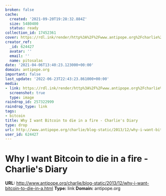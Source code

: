 ```yaml
---
broken: false
cache:
  created: '2021-09-20T19:28:32.884Z'
  size: 5480400
  status: ready
collection_id: 17452361
cover: https://rdl.ink/render/http%3A%2F%2Fwww.antipope.org%2Fcharlie%2Fblog-static%2F2013%2F12%2Fwhy-i-want-bitcoin-to-die-in-a.html
creator_ref:
  _id: 624427
  avatar: ''
  email: ''
  name: pitosalas
date: '2021-04-06T13:40:23.123000+00:00'
domain: antipope.org
important: false
last_update: '2022-06-23T22:43:23.861000+00:00'
media:
- link: https://rdl.ink/render/http%3A%2F%2Fwww.antipope.org%2Fcharlie%2Fblog-static%2F2013%2F12%2Fwhy-i-want-bitcoin-to-die-in-a.html
  screenshot: true
  type: image
raindrop_id: 257322999
raindrop_type: link
tags:
- bitcoin
title: Why I want Bitcoin to die in a fire - Charlie's Diary
type: drop
url: http://www.antipope.org/charlie/blog-static/2013/12/why-i-want-bitcoin-to-die-in-a.html
user_id: 624427
---
```


# Why I want Bitcoin to die in a fire - Charlie's Diary

**URL:** http://www.antipope.org/charlie/blog-static/2013/12/why-i-want-bitcoin-to-die-in-a.html
**Type:** link
**Domain:** antipope.org
